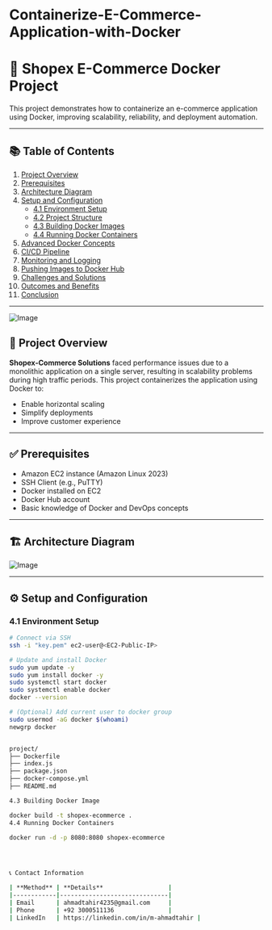 # Containerize-E-Commerce-Application-with-Docker
# 🛒 Shopex E-Commerce Docker Project

This project demonstrates how to containerize an e-commerce application using Docker, improving scalability, reliability, and deployment automation.

---

## 📚 Table of Contents

1. [Project Overview](#project-overview)
2. [Prerequisites](#prerequisites)
3. [Architecture Diagram](#architecture-diagram)
4. [Setup and Configuration](#setup-and-configuration)
   - [4.1 Environment Setup](#41-environment-setup)
   - [4.2 Project Structure](#42-project-structure)
   - [4.3 Building Docker Images](#43-building-docker-images)
   - [4.4 Running Docker Containers](#44-running-docker-containers)
5. [Advanced Docker Concepts](#advanced-docker-concepts)
6. [CI/CD Pipeline](#cicd-pipeline)
7. [Monitoring and Logging](#monitoring-and-logging)
8. [Pushing Images to Docker Hub](#pushing-images-to-docker-hub)
9. [Challenges and Solutions](#challenges-and-solutions)
10. [Outcomes and Benefits](#outcomes-and-benefits)
11. [Conclusion](#conclusion)

---

![Image](https://github.com/user-attachments/assets/5e324dc7-a3cd-4f44-bb01-378f615a8d0a)


## 📌 Project Overview

**Shopex-Commerce Solutions** faced performance issues due to a monolithic application on a single server, resulting in scalability problems during high traffic periods. This project containerizes the application using Docker to:
- Enable horizontal scaling
- Simplify deployments
- Improve customer experience

---

## ✅ Prerequisites

- Amazon EC2 instance (Amazon Linux 2023)
- SSH Client (e.g., PuTTY)
- Docker installed on EC2
- Docker Hub account
- Basic knowledge of Docker and DevOps concepts

---

## 🏗️ Architecture Diagram


![Image](https://github.com/user-attachments/assets/2c2bd763-8ede-43b4-af49-79f5ab853d6d)

---

## ⚙️ Setup and Configuration

### 4.1 Environment Setup

```bash
# Connect via SSH
ssh -i "key.pem" ec2-user@<EC2-Public-IP>

# Update and install Docker
sudo yum update -y
sudo yum install docker -y
sudo systemctl start docker
sudo systemctl enable docker
docker --version

# (Optional) Add current user to docker group
sudo usermod -aG docker $(whoami)
newgrp docker


project/
├── Dockerfile
├── index.js
├── package.json
├── docker-compose.yml
├── README.md

4.3 Building Docker Image

docker build -t shopex-ecommerce .
4.4 Running Docker Containers

docker run -d -p 8080:8080 shopex-ecommerce




📞 Contact Information

| **Method** | **Details**                  |
|------------|------------------------------|
| Email      | ahmadtahir4235@gmail.com     |
| Phone      | +92 3000511136               |
| LinkedIn   | https://linkedin.com/in/m-ahmadtahir |
